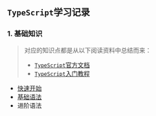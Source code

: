 ## `TypeScript`学习记录
### 1. 基础知识
> 对应的知识点都是从以下阅读资料中总结而来：
> * [`TypeScript`官方文档](https://www.tslang.cn/docs/home.html)
> * [`TypeScript`入门教程](https://ts.xcatliu.com/)

* [快速开始](./getting%20start/readme.md)
* [基础语法](./basic/readme.md)
* 进阶语法
